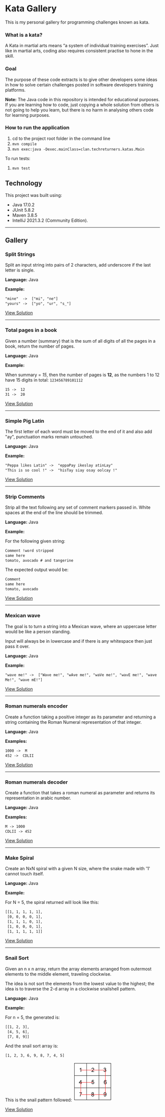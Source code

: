 # Kata Gallery
This is my personal gallery for programming challenges known as kata.

### What is a kata?

A Kata in martial arts means “a system of individual training exercises”. Just like in martial arts, coding also requires consistent practise to hone in the skill.

### Goal
The purpose of these code extracts is to give other developers some ideas in how to solve certain challenges posted in software developers training platforms. 

**Note:** The Java code in this repository is intended for educational purposes. If you are learning how to code, just copying a whole solution from others is not going to help you learn, but there is no harm in analysing others code for learning purposes.

### How to run the application
1) cd to the project root folder in the command line
2) `mvn compile`
3) `mvn exec:java -Dexec.mainClass=clan.techreturners.katas.Main`

To run tests:
1) `mvn test`

## Technology
This project was built using:
- Java 17.0.2
- JUnit 5.8.2
- Maven 3.8.5
- IntelliJ 2021.3.2 (Community Edition).

---
## Gallery

### Split Strings

Split an input string into pairs of 2 characters, add underscore if the last letter is single.

**Language:** Java

**Example:**
```
"mine"  ->  ["mi", "ne"]
"yours" ->  ["yo", "ur", "s_"]
```

[View Solution](src/main/java/clan/techreturners/katas/SplitStrings.java)

- - -
### Total pages in a book

Given a number (summary) that is the sum of all digits of all the pages in a book, return the number of pages.

**Language:** Java

**Example:**

When summary = *15*, then the number of pages is **12**, as the numbers 1 to 12 have 15 digits in total: ``123456789101112`` 

```
15 ->  12
31 ->  20
```

[View Solution](src/main/java/clan/techreturners/katas/PagesInABook.java)

- - -
### Simple Pig Latin

The first letter of each word must be moved to the end of it and also add "ay", punctuation marks remain untouched.

**Language:** Java

**Example:**

```
"Peppa likes Latin" ->  "eppaPay ikeslay atinLay"
"This is so cool !" ->  "hisTay siay osay oolcay !"
```

[View Solution](src/main/java/clan/techreturners/katas/SimplePigLatin.java)

- - -
### Strip Comments

Strip all the text following any set of comment markers passed in. White spaces at the end of the line should be trimmed.

**Language:** Java

**Example:**

For the following given string:
```
Comment !word stripped
same here
tomato, avocado # and tangerine
```

The expected output would be:
```
Comment
same here
tomato, avocado
```

[View Solution](src/main/java/clan/techreturners/katas/StripComments.java)

- - -
### Mexican wave

The goal is to turn a string into a Mexican wave, where an uppercase letter would be like a person standing. 

Input will always be in lowercase and if there is any whitespace then just pass it over.  

**Language:** Java

**Example:**

```
"wave me!" ->  ["Wave me!", "wAve me!", "waVe me!", "wavE me!", "wave Me!", "wave mE!"]
```

[View Solution](src/main/java/clan/techreturners/katas/MexicanWave.java)

- - -
### Roman numerals encoder

Create a function taking a positive integer as its parameter and returning a string containing the Roman Numeral representation of that integer.

**Language:** Java

**Examples:**

```
1000 ->  M
452 ->  CDLII
```

[View Solution](src/main/java/clan/techreturners/katas/RomanNumeralsEncoder.java)

- - -
### Roman numerals decoder

Create a function that takes a roman numeral as parameter and returns its representation in arabic number.

**Language:** Java

**Examples:**

```
M -> 1000
CDLII -> 452  
```

[View Solution](src/main/java/clan/techreturners/katas/RomanNumeralsDecoder.java)

- - -
### Make Spiral

Create an NxN spiral with a given N size, where the snake made with '1' cannot touch itself.

**Language:** Java

**Example:**

For N = 5, the spiral returned will look like this:
```
[[1, 1, 1, 1, 1],
 [0, 0, 0, 0, 1],
 [1, 1, 1, 0, 1],
 [1, 0, 0, 0, 1],
 [1, 1, 1, 1, 1]]
```

[View Solution](src/main/java/clan/techreturners/katas/MakeSpiral.java)

- - -
### Snail Sort

Given an n x n array, return the array elements arranged from outermost elements to the middle element, traveling clockwise.

The idea is not sort the elements from the lowest value to the highest; the idea is to traverse the 2-d array in a clockwise snailshell pattern.

**Language:** Java

**Example:**

For n = 5, the generated is:
```
[[1, 2, 3],
 [4, 5, 6],
 [7, 8, 9]]
```

And the snail sort array is:
```
[1, 2, 3, 6, 9, 8, 7, 4, 5]
```

This is the snail pattern followed:
![Snail Sort](docs/SnailSort.png)

[View Solution](src/main/java/clan/techreturners/katas/SnailSort.java)

